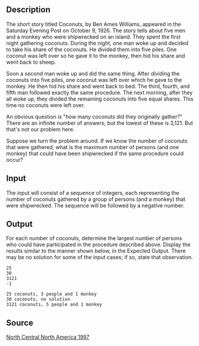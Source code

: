 <h2>Description</h2><p>The short story titled Coconuts, by Ben Ames Williams, appeared in the Saturday Evening Post on October 9, 1926. The story tells about five men and a monkey who were shipwrecked on an island. They spent the first night gathering coconuts. During the night, one man woke up and decided to take his share of the coconuts. He divided them into five piles. One coconut was left over so he gave it to the monkey, then hid his share and went back to sheep. 
</p>
Soon a second man woke up and did the same thing. After dividing the coconuts into five piles, one coconut was left over which he gave to the monkey. He then hid his share and went back to bed. The third, fourth, and fifth man followed exactly the same procedure. The next morning, after they all woke up, they divided the remaining coconuts into five equal shares. This time no coconuts were left over. 

An obvious question is "how many coconuts did they originally gather?" There are an infinite number of answers, but the lowest of these is 3,121. But that's not our problem here. 

Suppose we turn the problem around. If we know the number of coconuts that were gathered, what is the maximum number of persons (and one monkey) that could have been shipwrecked if the same procedure could occur? 

<h2>Input</h2><p>The input will consist of a sequence of integers, each representing the number of coconuts gathered by a group of persons (and a monkey) that were shipwrecked. The sequence will be followed by a negative number. </p><h2>Output</h2><p>For each number of coconuts, determine the largest number of persons who could have participated in the procedure described above. Display the results similar to the manner shown below, in the Expected Output. There may be no solution for some of the input cases; if so, state that observation. </p><pre><code class="language-input1">25
30
3121
-1</code></pre><pre><code class="language-output1">25 coconuts, 3 people and 1 monkey
30 coconuts, no solution
3121 coconuts, 5 people and 1 monkey</code></pre><h2>Source</h2><a href="searchproblem?field=source&amp;key=North+Central+North+America+1997">North Central North America 1997</a>